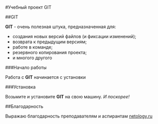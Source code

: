 #Учебный проект GIT

##GIT

**GIT** - очень полезная штука, предназначенная для:

* создания новых версий файлов (и фиксации изменений);
* возврата к предыдущим версиям;
* работе в команде;
* резервного копирования проекта;
* и многого другого

###Начало работы

Работа с **GIT** начинается с установки

###Установка

Возьмите и установите **GIT** на свою машину. *И поскорее!*

##Благодарность

Выражаю благодарность преподавателям и аспирантам [netology.ru](https://netology.ru)